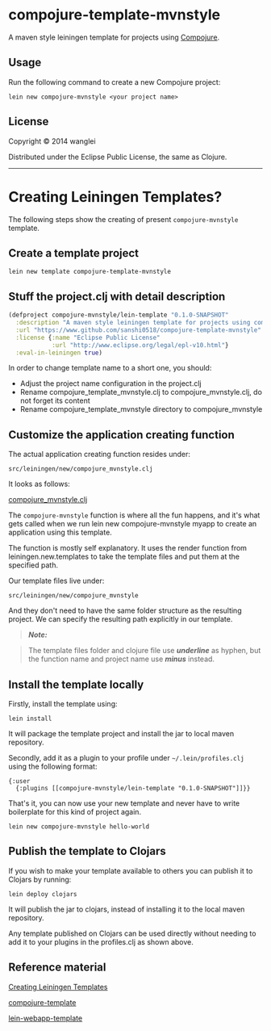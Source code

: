# compojure-template-mvnstyle

A maven style leiningen template for projects using [Compojure](https://github.com/weavejester/compojure).

## Usage

Run the following command to create a new Compojure project:

	lein new compojure-mvnstyle <your project name>

## License

Copyright © 2014 wanglei

Distributed under the Eclipse Public License, the same as Clojure.

------------

# Creating Leiningen Templates?

The following steps show the creating of present `compojure-mvnstyle` template.

## Create a template project

	lein new template compojure-template-mvnstyle

## Stuff the project.clj with detail description

```clojure
(defproject compojure-mvnstyle/lein-template "0.1.0-SNAPSHOT"
  :description "A maven style leiningen template for projects using compojure"
  :url "https://www.github.com/sanshi0518/compojure-template-mvnstyle"
  :license {:name "Eclipse Public License"
            :url "http://www.eclipse.org/legal/epl-v10.html"}
  :eval-in-leiningen true)
```

In order to change template name to a short one, you should:

- Adjust the project name configuration in the project.clj
- Rename compojure_template_mvnstyle.clj to compojure_mvnstyle.clj, do not forget its content
- Rename compojure_template_mvnstyle directory to compojure_mvnstyle

## Customize the application creating function

The actual application creating function resides under:

	src/leiningen/new/compojure_mvnstyle.clj
	
It looks as follows:

[compojure_mvnstyle.clj](https://github.com/sanshi0518/compojure-template-mvnstyle/blob/master/src/leiningen/new/compojure_mvnstyle.clj)

The `compojure-mvnstyle` function is where all the fun happens, and it's what gets called when we run lein new compojure-mvnstyle myapp to create an application using this template.

The function is mostly self explanatory. It uses the render function from leiningen.new.templates to take the template files and put them at the specified path. 

Our template files live under:

	src/leiningen/new/compojure_mvnstyle

And they don't need to have the same folder structure as the resulting project. We can specify the resulting path explicitly in our template.

> ***Note:***

> The template files folder and clojure file use ***underline*** as hyphen, but the function name and project name use ***minus*** instead.

## Install the template locally

Firstly, install the template using: 

	lein install

It will package the template project and install the jar to local maven repository.

Secondly, add it as a plugin to your profile under `~/.lein/profiles.clj` using the following format:

	{:user
      {:plugins [[compojure-mvnstyle/lein-template "0.1.0-SNAPSHOT"]]}}

That's it, you can now use your new template and never have to write boilerplate for this kind of project again.

	lein new compojure-mvnstyle hello-world

## Publish the template to Clojars

If you wish to make your template available to others you can publish it to Clojars by running:

	lein deploy clojars
	
It will publish the jar to clojars, instead of installing it to the local maven repository.

Any template published on Clojars can be used directly without needing to add it to your plugins in the profiles.clj as shown above.

## Reference material

[Creating Leiningen Templates](http://yogthos.net/blog/34-Creating+Leiningen+Templates)

[compojure-template](https://github.com/weavejester/compojure-template)

[lein-webapp-template](https://github.com/eprunier/lein-webapp-template)